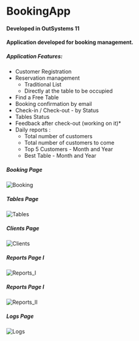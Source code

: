 # BookingApp 
#### Developed in OutSystems 11

#### Application developed for booking management.

##### Application Features:

- Customer Registration
- Reservation management 
	- Traditional List 
	- Directly at the table to be occupied
- Find a Free Table
- Booking confirmation by email
- Check-in / Check-out - by Status
- Tables Status
- Feedback after check-out (working on it)*
- Daily reports :
	- Total number of customers 
	- Total number of customers to come
	- Top 5 Customers - Month and Year
	- Best Table - Month and Year



##### Booking Page
![Booking](https://i.imgur.com/YU46C9Y.png "Booking")

##### Tables Page
![Tables](https://i.imgur.com/5wvXUy4.png "Tables")

##### Clients Page
![Clients](https://i.imgur.com/MFrboki.png "Clients")


##### Reports Page I
![Reports_I](https://i.imgur.com/pV35KaZ.png "Reports_I")

##### Reports Page I
![Reports_II](https://i.imgur.com/Ow4THdt.png "Reports_II")

##### Logs Page
![Logs](https://i.imgur.com/jp2T1FD.png "Logs")

